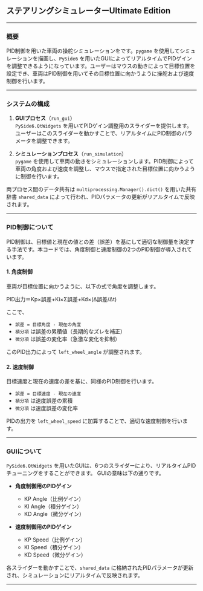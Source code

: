 ## ステアリングシミュレーターUltimate Edition

---

### **概要**
PID制御を用いた車両の操舵シミュレーションをです。`pygame` を使用してシミュレーションを描画し、`PySide6` を用いたGUIによってリアルタイムでPIDゲインを調整できるようになっています。ユーザーはマウスの動きによって目標位置を設定でき、車両はPID制御を用いてその目標位置に向かうように操舵および速度制御を行います。

---

### **システムの構成**
1. **GUIプロセス**（`run_gui`）  
   `PySide6.QtWidgets` を用いてPIDゲイン調整用のスライダーを提供します。ユーザーはこのスライダーを動かすことで、リアルタイムにPID制御のパラメータを調整できます。

2. **シミュレーションプロセス**（`run_simulation`）  
   `pygame` を使用して車両の動きをシミュレーションします。PID制御によって車両の角度および速度を調整し、マウスで指定された目標位置に向かうように制御を行います。

両プロセス間のデータ共有は `multiprocessing.Manager().dict()` を用いた共有辞書 `shared_data` によって行われ、PIDパラメータの更新がリアルタイムで反映されます。

---

### **PID制御について**
PID制御は、目標値と現在の値との差（誤差）を基にして適切な制御量を決定する手法です。本コードでは、角度制御と速度制御の2つのPID制御が導入されています。

#### **1. 角度制御**
車両が目標位置に向かうように、以下の式で角度を調整します。

PID出力＝Kp×誤差+Ki×Σ誤差+Kd×(Δ誤差/Δt)

ここで、  
- `誤差 = 目標角度 - 現在の角度`
- `積分項` は誤差の累積値（長期的なズレを補正）
- `微分項` は誤差の変化率（急激な変化を抑制）

このPID出力によって `left_wheel_angle` が調整されます。

#### **2. 速度制御**
目標速度と現在の速度の差を基に、同様のPID制御を行います。

- `誤差 = 目標速度 - 現在の速度`
- `積分項` は速度誤差の累積
- `微分項` は速度誤差の変化率

PIDの出力を `left_wheel_speed` に加算することで、適切な速度制御を行います。

---

### **GUIについて**
`PySide6.QtWidgets` を用いたGUIは、6つのスライダーにより、リアルタイムPIDチューニングをすることができます。
GUIの意味は下の通りです。

- **角度制御用のPIDゲイン**
  - KP Angle（比例ゲイン）
  - KI Angle（積分ゲイン）
  - KD Angle（微分ゲイン）

- **速度制御用のPIDゲイン**
  - KP Speed（比例ゲイン）
  - KI Speed（積分ゲイン）
  - KD Speed（微分ゲイン）

各スライダーを動かすことで、`shared_data` に格納されたPIDパラメータが更新され、シミュレーションにリアルタイムで反映されます。

---

